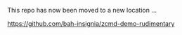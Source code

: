 This repo has now been moved to a new location ...

https://github.com/bah-insignia/zcmd-demo-rudimentary
